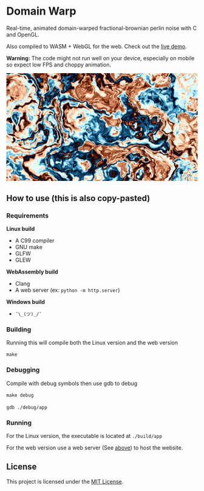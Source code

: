 # Domain Warp

Real-time, animated domain-warped fractional-brownian perlin noise with C and
OpenGL.

Also compiled to WASM + WebGL for the web. Check out the
[live demo](https://ziap.github.io/domain-warp).

**Warning:** The code might not run well on your device, especially on mobile
so expect low FPS and choppy animation.

![](logo.png)

## How to use (this is also copy-pasted)

### Requirements

**Linux build**

- A C99 compiler
- GNU make
- GLFW
- GLEW

**WebAssembly build**

- Clang
- A web server (ex: `python -m http.server`)

**Windows build**

- `¯\_(ツ)_/¯`

### Building

Running this will compile both the Linux version and the web version

```
make
```

### Debugging

Compile with debug symbols then use gdb to debug

```
make debug

gdb ./debug/app
```

### Running

For the Linux version, the executable is located at `./build/app`

For the web version use a web server (See [above](#requirements)) to host the
website.

## License

This project is licensed under the [MIT License](LICENSE).

